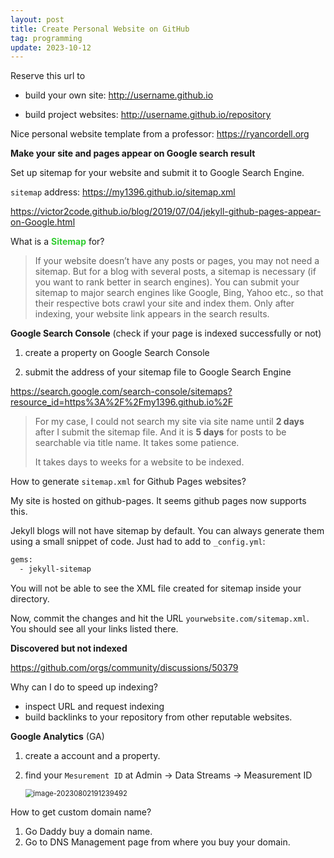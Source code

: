 ```yaml
---
layout: post
title: Create Personal Website on GitHub
tag: programming
update: 2023-10-12
---
```


Reserve this url to 

- build your own site: <http://username.github.io> 

- build project websites: <http://username.github.io/repository>

Nice personal website template from a professor: https://ryancordell.org



**Make your site and pages appear on Google search result**

Set up sitemap for your website and submit it to Google Search Engine.

`sitemap` address: https://my1396.github.io/sitemap.xml

<https://victor2code.github.io/blog/2019/07/04/jekyll-github-pages-appear-on-Google.html>

What is a <span style='color:#32CD32'>**Sitemap**</span> for?

>If your website doesn’t have any posts or pages, you may not need a sitemap. But for a blog with several posts, a sitemap is necessary (if you want to rank better in search engines). You can submit your sitemap to major search engines like Google, Bing, Yahoo etc., so that their respective bots crawl your site and index them. Only after indexing, your website link appears in the search results.

**Google Search Console** (check if your page is indexed successfully or not)

1.   create a property on Google Search Console

2.   submit the address of your sitemap file to Google Search Engine

<https://search.google.com/search-console/sitemaps?resource_id=https%3A%2F%2Fmy1396.github.io%2F>

>   For my case, I could not search my site via site name until **2 days** after I submit the sitemap file. And it is **5 days** for posts to be searchable via title name. It takes some patience.
>
>   It takes days to weeks for a website to be indexed.



How to generate `sitemap.xml` for Github Pages websites?

My site is hosted on github-pages. It seems github pages now supports this.

Jekyll blogs will not have sitemap by default. You can always generate them using a small snippet of code. Just had to add to `_config.yml`:

```bash
gems:
  - jekyll-sitemap
```

You will not be able to see the XML file created for sitemap inside your directory.

Now, commit the changes and hit the URL `yourwebsite.com/sitemap.xml`. You should see all your links listed there.



**Discovered but not indexed**

<https://github.com/orgs/community/discussions/50379>

Why can I do to speed up indexing?

- inspect URL and request indexing
- build backlinks to your repository from other reputable websites.



**Google Analytics** (GA)

1. create a account and a property.

2. find your `Mesurement ID` at Admin $\rightarrow$ Data Streams $\rightarrow$ Measurement ID

   <img src="https://drive.google.com/uc?id=1eXuRrsE-3YAiO55SD6kbOPOT82vCFgEO" alt="image-20230802191239492" style="zoom:80%;" />





How to get custom domain name?

1.   Go Daddy buy a domain name.
2.   Go to DNS Management page from where you buy your domain.

